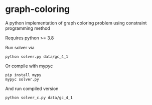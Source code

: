 # graph-coloring
A python implementation of graph coloring problem using constraint programming method

Requires python >= 3.8

Run solver via
```shell
python solver.py data/gc_4_1
```

Or compile with mypyc
```shell
pip install mypy
mypyc solver.py
```
And run compiled version
```shell
python solver_c.py data/gc_4_1